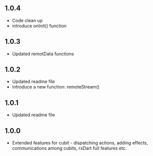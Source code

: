 ## 1.0.4

- Code clean up
- introduce onInit() function

## 1.0.3

- Updated remotData functions

## 1.0.2

- Updated readme file
- introduce a new function: remoteStream()

## 1.0.1

- Updated readme file

## 1.0.0

- Extended features for cubit - dispatching actions, adding effects, communications among cubits, rxDart full features etc.
